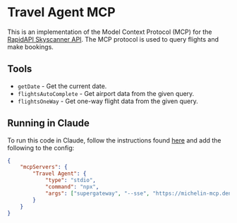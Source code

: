 # Travel Agent MCP

This is an implementation of the Model Context Protocol (MCP) for the [RapidAPI Skyscanner API](https://rapidapi.com/Champlion/api/skyscanner89). The MCP protocol is used to query flights and make bookings.

## Tools

-   `getDate` - Get the current date.
-   `flightsAutoComplete` - Get airport data from the given query.
-   `flightsOneWay` - Get one-way flight data from the given query.

## Running in Claude

To run this code in Claude, follow the instructions found [here](https://modelcontextprotocol.io/quickstart/user) and add the following to the config:

```json
{
    "mcpServers": {
        "Travel Agent": {
            "type": "stdio",
            "command": "npx",
            "args": ["supergateway", "--sse", "https://michelin-mcp.deno.dev"]
        }
    }
}
```
